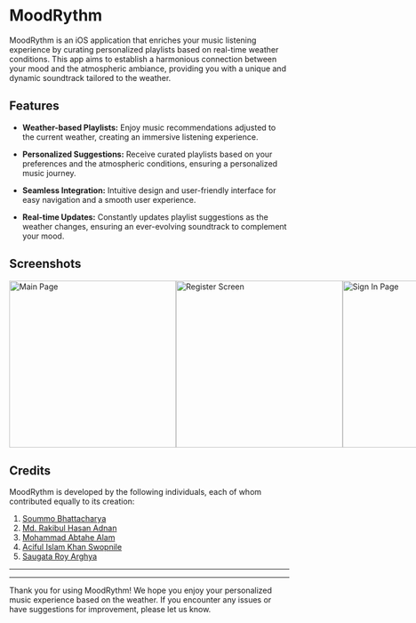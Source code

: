 # MoodRythm

MoodRythm is an iOS application that enriches your music listening experience by curating personalized playlists based on real-time weather conditions. This app aims to establish a harmonious connection between your mood and the atmospheric ambiance, providing you with a unique and dynamic soundtrack tailored to the weather.

## Features

- **Weather-based Playlists:** Enjoy music recommendations adjusted to the current weather, creating an immersive listening experience.
  
- **Personalized Suggestions:** Receive curated playlists based on your preferences and the atmospheric conditions, ensuring a personalized music journey.

- **Seamless Integration:** Intuitive design and user-friendly interface for easy navigation and a smooth user experience.

- **Real-time Updates:** Constantly updates playlist suggestions as the weather changes, ensuring an ever-evolving soundtrack to complement your mood.

## Screenshots

<div style="display:flex;">
  <img src="screenshots/main_page.png" alt="Main Page" width="300"/>
  <img src="screenshots/sign_in.png" alt="Register Screen" width="300"/>
  <img src="screenshots/login.png" alt="Sign In Page" width="300"/>
  <img src="screenshots/register.png" alt="Log In" width="300"/>
  <img src="screenshots/weather_view.png" alt="Recycle View " width="300"/>
  <img src="screenshots/music_rec_back.png" alt="Dashboard" width="300"/>
  <img src="screenshots/music_player.png" alt="User Profile" width="300"/>
  <img src="screenshots/music_player2.png" alt="Update user profile" width="300"/>
</div>


## Credits

MoodRythm is developed by the following individuals, each of whom contributed equally to its creation:

1. [Soummo Bhattacharya](https://github.com/SoummoSsj)
2. [Md. Rakibul Hasan Adnan](https://github.com/RakibHasan106)
3. [Mohammad Abtahe Alam](https://github.com/Abtahe103)
4. [Aciful Islam Khan Swopnile](https://github.com/Elin-powS)
5. [Saugata Roy Arghya](https://github.com/saugataroyarghya)

---

---

Thank you for using MoodRythm! We hope you enjoy your personalized music experience based on the weather. If you encounter any issues or have suggestions for improvement, please let us know.

